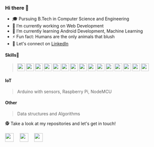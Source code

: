 ###  Hi there 👋
- 🎓 Pursuing B.Tech in Computer Science and Engineering
- 🔭 I’m currently working on Web Development 
- 🌱 I’m currently learning Android Development, Machine Learning
- ⚡ Fun fact: Humans are the only animals that blush
- 🎉 Let's connect on [LinkedIn](https://www.linkedin.com/in/jaygoyal96)

#### Skills🥇
> <p display="inline">
> <img src="https://img.shields.io/badge/python-F7DF1E.svg?&style=for-the-badge&logo=python&logoColor=white" height="25"/>
> <img src="https://img.shields.io/badge/Java-ED8B00?style=for-the-badge&logo=java&logoColor=white" height="25"/>
> <img src="https://img.shields.io/badge/C-00599C?style=for-the-badge&logo=c&logoColor=white" height="25"/>
> <img src="https://img.shields.io/badge/HTML5-E34F26?style=for-the-badge&logo=html5&logoColor=white" height="25"/>
> <img src="https://img.shields.io/badge/CSS3-1572B6?style=for-the-badge&logo=css3&logoColor=white" height="25"/>
> <img src="https://img.shields.io/badge/Bootstrap-563D7C?style=for-the-badge&logo=bootstrap&logoColor=white" height="25"/>
> <img src="https://img.shields.io/badge/JavaScript-323330?style=for-the-badge&logo=javascript&logoColor=F7DF1E" height="25"/>
> <img src="https://img.shields.io/badge/React-20232A?style=for-the-badge&logo=react&logoColor=61DAFB" height="25"/>
> <img src="https://img.shields.io/badge/VS%20Code-007ACC.svg?&style=for-the-badge&logo=visual-studio-code&logoColor=white" height="25"/>
>	<img src="https://img.shields.io/badge/linux-FB7A24.svg?&style=for-the-badge&logo=linux&logoColor=white" height="25"/>
> <img src="https://img.shields.io/badge/shell-8892BF.svg?&style=for-the-badge&logo=linux&logoColor=black" height="25"/>
> <img src="https://img.shields.io/badge/nginx-007ACC.svg?&style=for-the-badge&logo=nginx&logoColor=green" height="25"/>
>	<img src="https://img.shields.io/badge/apache-FB7A24.svg?&style=for-the-badge&logo=apache&logoColor=brown" height="25"/>
>	<img src="https://img.shields.io/badge/pycharm-black.svg?&style=for-the-badge&logo=pycharm&logoColor=white" height="25"/>
>	<img src="https://img.shields.io/badge/git-E84E31.svg?&style=for-the-badge&logo=git&logoColor=white" height="25"/></p>
#### IoT
> Arduino with sensors, Raspberry Pi, NodeMCU
#### Other
> Data structures and Algorithms

🕵 Take a look at my repositories and let's get in touch!
<br/><br/>
<a href="https://twitter.com/JayGoyal96" target="blank"><img align="center" src="https://cdn.jsdelivr.net/npm/simple-icons@3.0.1/icons/twitter.svg" height="28" width="28" /></a>&nbsp;&nbsp;&nbsp;&nbsp;
<a href="https://www.linkedin.com/in/jaygoyal96" target="blank"><img align="center" src="https://cdn.jsdelivr.net/npm/simple-icons@3.0.1/icons/linkedin.svg" height="28" width="28" /></a>&nbsp;&nbsp;&nbsp;&nbsp;
<a href="https://instagram.com/_jay96_" target="blank"><img align="center" src="https://cdn.jsdelivr.net/npm/simple-icons@3.0.1/icons/instagram.svg" height="28" width="28" /></a>&nbsp;&nbsp;&nbsp;&nbsp;

